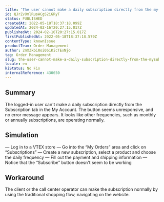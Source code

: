 ```yaml
---
title: 'The user cannot make a daily subscription directly from the my-subscriptions area'
id: QJrZvOmlRusACgS2iGRyT
status: PUBLISHED
createdAt: 2022-05-18T18:37:18.099Z
updatedAt: 2024-02-16T20:27:15.017Z
publishedAt: 2024-02-16T20:27:15.017Z
firstPublishedAt: 2022-05-18T18:37:18.579Z
contentType: knownIssue
productTeam: Order Management
author: 2mXZkbi0oi061KicTExNjo
tag: Order Management
slug: the-user-cannot-make-a-daily-subscription-directly-from-the-mysubscriptions-area
locale: en
kiStatus: No Fix
internalReference: 430650
---
```


## Summary


The logged-in user can't make a daily subscription directly from the Subscription tab in the My Account. The button seems unresponsive, and no error message appears. It looks like other frequencies, such as monthly or annually subscriptions, are operating normally.



## Simulation


— Log in to a VTEX store
— Go into the “My Orders” area and click on “Subscriptions”
— Create a new subscription, select a product and choose the daily frequency
— Fill out the payment and shipping information
— Notice that the “Subscribe” button doesn't seem to be working



## Workaround


The client or the call center operator can make the subscription normally by using the traditional shopping flow, navigating on the website.

